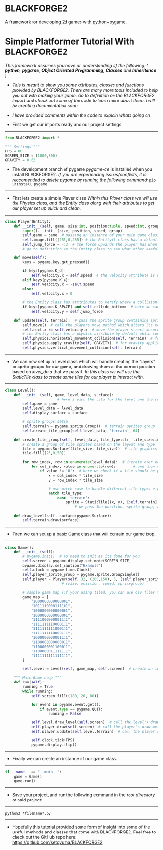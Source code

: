 # BLACKFORGE2
 A framework for developing 2d games with python+pygame.


# Simple Platformer Tutorial With BLACKFORGE2
*This framework assumes you have an understanding of the following: ( **python**, **pygame**, **Object Oriented Programming**, **Classes** and **Inheritance** )*

- *This is meant to show you some attributes, classes and functions provided by BLACKFORGE2. There are many more tools included to help you out with making your game. Go to definition on the BLACKFORGE2 import and check out some of the code to learn more about them. I will be creating documentation soon.*

- *I have provided comments within the code to explain whats going on*

- First we get our imports ready and our project settings
---
```python
from BLACKFORGE2 import *

""" Settings """
FPS = 60
SCREEN_SIZE = (1000,800)
GRAVITY = 0.62
```
- The development branch of pygame *pygame-ce* is installed when you install BLACKFORGE2.
*If you are experiencing issues/conflicts, it is reccomended to delete pygame by running the following command:* ``` pip uninstall pygame ```
---
- First lets create a simple Player class
*Within this Player class we will use the Physics class, and the Entity class along with their attributes to get our player set up quick and clean.*
---
```python
class Player(Entity):
    def __init__(self, game, size:int, position:tuple, speed:int, group:pygame.sprite.Group()):
        super().__init__(size, position, speed, group)
        self.game = game  # passing an instance of your main game class can give you access to other classes without imports e.g(self.game.level.level_width)
        self.image.fill([255,0,255]) # the Entity() class has a default image attribute which is just a pygame surface
        self.jump_force = -13  # the force upwards the player has when jumping
        # go to definition on the Entity class to see what other useful attributes it has

    def move(self):
        keys = pygame.key.get_pressed()

        if keys[pygame.K_d]:
            self.velocity.x = self.speed  # the velocity attribute is used to control the speed the player will move in a certain direction
        elif keys[pygame.K_a]:
            self.velocity.x = -self.speed
        else:
            self.velocity.x = 0
        
        # the Entity class has atttributes to verify where a collision is happening.
        if keys[pygame.K_SPACE] and self.collide_bottom:  # here we can implement a jump by checking the key pressed and the player's bottom collision attribute
            self.velocity.y = self.jump_force
    
    def update(self, terrain):  # pass the sprite group containing sprites you want the player to collide with for the collision methods to check
        self.move()  # call the players move method which alters its velocity
        self.rect.x += self.velocity.x  # move the player's rect according to its velocity (this is done for the y direction on any Entity() that calls the apply_gravity() method.)
        # the Entity class has a physics attribute by default which comes with gravity application, and 2d collision checks
        self.physics.horizontal_movement_collision(self, terrain)  # for the collision checks, you pass the entity to perform the checks on (as the Physics class can be used alone) and the sprites to check collisions with
        self.physics.apply_gravity(self, GRAVITY)  # for gravity application you pass the entity to apply gravity to as well as the gravity constant of your game
        self.physics.vertical_movement_collision(self, terrain)

```
---
- We can now set up a Level class which will handle creating the "layers" or sprite groups for our game, and drawing them at the correct position based on *level_data* that we pass it.
*In this class we will use the StaticTile class to create some tiles for our player to interact with.*
---
```python
class Level():
    def __init__(self, game, level_data, surface):
                        # here i pass the data for the level and the surface it should be drawn to
        self.game = game
        self.level_data = level_data
        self.display_surface = surface

        # sprite groups setup
        self.terrain = pygame.sprite.Group()  # terrain sprites group
        self.create_tile_group(self.level_data, 'terrain', 64)
    
    def create_tile_group(self, level_data, tile_type:str, tile_size:int):
        # create a group of tile sprites based on the layout and type
        tile = pygame.Surface((tile_size, tile_size))  # tile graphics
        tile.fill((25,0,50))

        for row_index, row in enumerate(level_data):  # iterate over each row
            for col_index, value in enumerate(row):        # and then over each column
                if value != '0':  # here we check if a tile should be placed
                    x = col_index * tile_size
                    y = row_index * tile_size

                    # use match case to handle different tile types e.g(foreground/background tiles)
                    match tile_type:
                        case 'terrain':
                            sprite = StaticTile((x, y), [self.terrain], tile)  # here we use the StaticTile class to create a tile that has no special properties
                                # we pass the position, sprite group, and tile surface (the .image attribute)

    def draw_level(self, surface:pygame.Surface):
        self.terrain.draw(surface)

```
---
- Then we can set up a basic Game class that will contain our game loop.
---
```python
class Game():
    def __init__(self):
        # pygame.init()  # no need to init as its done for you
        self.screen = pygame.display.set_mode(SCREEN_SIZE)
        pygame.display.set_caption("Example")
        self.clock = pygame.time.Clock()
        self.player_sprite_group = pygame.sprite.GroupSingle()
        self.player = Player(self, 32, (200,150), 3, [self.player_sprite_group])  # create an instance of the player class
                          # (size, position, speed, spritegroup)
        
        # sample game map (if your using tiled, you can use csv files the same way)
        game_map = [
            "1000000000000001",
            "1011110000111101",
            "1000000000000001",
            "1000000000000001",
            "1111000000001111",
            "1111111110000111",
            "1111111111000111",
            "1111111110000111",
            "1000000000001111",
            "1100000000000011",
            "1100000001100011",
            "1100000011111111",
            "1111111111111111",
        ]

        self.level = Level(self, game_map, self.screen)  # create an instance of the level class

    """ Main Game Loop """
    def run(self):
        running = True
        while running:
            self.screen.fill((180, 20, 80))

            for event in pygame.event.get():
                if event.type == pygame.QUIT:
                    running = False

            self.level.draw_level(self.screen)  # call the level's draw method
            self.player.draw(self.screen)  # call the player's draw method
            self.player.update(self.level.terrain)  # call the player's update method and pass the terrain "layer"(sprite group)

            self.clock.tick(FPS)
            pygame.display.flip()
```
---
- Finally we can create an instance of our game class.
---
```python
if __name__ == "__main__":
	game = Game()
	game.run()
```
---
- Save your project, and run the following command in the *root directiory* of said project:
---
```
python3 *filename*.py
```
---
- Hopefully this tutorial provided some form of insight into some of the useful methods and classes that come with BLACKFORGE2. Feel free to check out the GitHub repo here:  https://github.com/setoyuma/BLACKFORGE2
